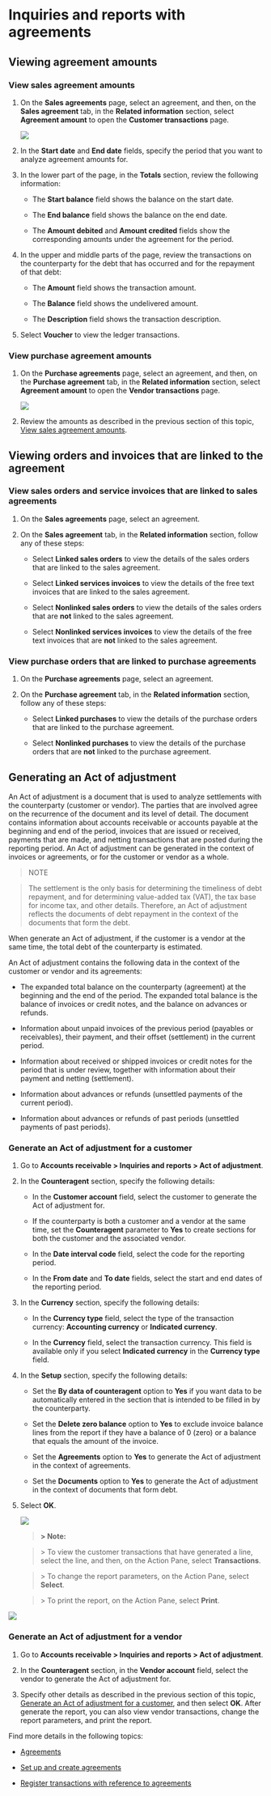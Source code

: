 Inquiries and reports with agreements
=====================================

Viewing agreement amounts
-------------------------

### View sales agreement amounts

1.  On the **Sales agreements** page, select an agreement, and then, on the
    **Sales agreement** tab, in the **Related information** section, select
    **Agreement amount** to open the **Customer transactions** page.

    ![](media/14_Customer_transactions.png)
   
2.  In the **Start date** and **End date** fields, specify the period that you
    want to analyze agreement amounts for.

3.  In the lower part of the page, in the **Totals** section, review the
    following information:

     -   The **Start balance** field shows the balance on the start date.

     -   The **End balance** field shows the balance on the end date.

     -   The **Amount debited** and **Amount credited** fields show the corresponding
         amounts under the agreement for the period.

4.  In the upper and middle parts of the page, review the transactions on the
    counterparty for the debt that has occurred and for the repayment of that
    debt:

    -   The **Amount** field shows the transaction amount.

    -   The **Balance** field shows the undelivered amount.

    -   The **Description** field shows the transaction description.

5.  Select **Voucher** to view the ledger transactions.

### View purchase agreement amounts

1.  On the **Purchase agreements** page, select an agreement, and then, on the
    **Purchase agreement** tab, in the **Related information** section, select
    **Agreement amount** to open the **Vendor transactions** page.

    ![](media/15_Vendor_transactions.png)

2.  Review the amounts as described in the previous section of this topic, [View
    sales agreement amounts](#view-sales-agreement-amounts).

Viewing orders and invoices that are linked to the agreement
------------------------------------------------------------

### View sales orders and service invoices that are linked to sales agreements

1.  On the **Sales agreements** page, select an agreement.

2.  On the **Sales agreement** tab, in the **Related information** section,
    follow any of these steps:

    -   Select **Linked sales orders** to view the details of the sales orders that
    are linked to the sales agreement.

    -   Select **Linked services invoices** to view the details of the free text
    invoices that are linked to the sales agreement.

    -   Select **Nonlinked sales orders** to view the details of the sales orders
    that are **not** linked to the sales agreement.

    -   Select **Nonlinked services invoices** to view the details of the free text
    invoices that are **not** linked to the sales agreement.

### View purchase orders that are linked to purchase agreements

1.  On the **Purchase agreements** page, select an agreement.

2.  On the **Purchase agreement** tab, in the **Related information** section,
    follow any of these steps:

    -   Select **Linked purchases** to view the details of the purchase orders that
    are linked to the purchase agreement.

    -   Select **Nonlinked purchases** to view the details of the purchase orders
    that are **not** linked to the purchase agreement.

Generating an Act of adjustment
-------------------------------

An Act of adjustment is a document that is used to analyze settlements with the
counterparty (customer or vendor). The parties that are involved agree on the
recurrence of the document and its level of detail. The document contains
information about accounts receivable or accounts payable at the beginning and
end of the period, invoices that are issued or received, payments that are made,
and netting transactions that are posted during the reporting period. An Act of
adjustment can be generated in the context of invoices or agreements, or for the
customer or vendor as a whole.

> NOTE

> The settlement is the only basis for determining the timeliness of debt
  repayment, and for determining value-added tax (VAT), the tax base for income
  tax, and other details. Therefore, an Act of adjustment reflects the documents
  of debt repayment in the context of the documents that form the debt.

When generate an Act of adjustment, if the customer is a vendor at the same
time, the total debt of the counterparty is estimated.

An Act of adjustment contains the following data in the context of the customer
or vendor and its agreements:

   -  The expanded total balance on the counterparty (agreement) at the beginning
      and the end of the period. The expanded total balance is the balance of
      invoices or credit notes, and the balance on advances or refunds.

   -  Information about unpaid invoices of the previous period (payables or
      receivables), their payment, and their offset (settlement) in the current
      period.

   -  Information about received or shipped invoices or credit notes for the
      period that is under review, together with information about their payment
      and netting (settlement).

   -  Information about advances or refunds (unsettled payments of the current
      period).

   -  Information about advances or refunds of past periods (unsettled payments of
      past periods).

### Generate an Act of adjustment for a customer

1.  Go to **Accounts receivable \> Inquiries and reports \> Act of adjustment**.

2.  In the **Counteragent** section, specify the following details:

    -   In the **Customer account** field, select the customer to generate the Act
        of adjustment for.

    -   If the counterparty is both a customer and a vendor at the same time, set
        the **Counteragent** parameter to **Yes** to create sections for both the
        customer and the associated vendor.

    -   In the **Date interval code** field, select the code for the reporting
        period.

    -   In the **From date** and **To date** fields, select the start and end dates
        of the reporting period.

3.  In the **Currency** section, specify the following details:

    -   In the **Currency type** field, select the type of the transaction currency:
        **Accounting currency** or **Indicated currency**.

    -   In the **Currency** field, select the transaction currency. This field is
        available only if you select **Indicated currency** in the **Currency type**
        field.

4.  In the **Setup** section, specify the following details:

    -   Set the **By data of counteragent** option to **Yes** if you want data to be
        automatically entered in the section that is intended to be filled in by the
        counterparty.

    -   Set the **Delete zero balance** option to **Yes** to exclude invoice balance
        lines from the report if they have a balance of 0 (zero) or a balance that
        equals the amount of the invoice.

    -   Set the **Agreements** option to **Yes** to generate the Act of adjustment
        in the context of agreements.

    -   Set the **Documents** option to **Yes** to generate the Act of adjustment in
        the context of documents that form debt.

5.  Select **OK**.

    ![](media/16_Act_of_adjustment_(customers).png)

    >   **\> Note:**

    >   \> To view the customer transactions that have generated a line, select the
    >   line, and then, on the Action Pane, select **Transactions**.

    >   \> To change the report parameters, on the Action Pane, select **Select**.

    >   \> To print the report, on the Action Pane, select **Print**.

![](media/17_Act_of_adjustment.png)

### Generate an Act of adjustment for a vendor

1.  Go to **Accounts receivable \> Inquiries and reports \> Act of adjustment**.

2.  In the **Counteragent** section, in the **Vendor account** field, select the
    vendor to generate the Act of adjustment for.

3.  Specify other details as described in the previous section of this topic,
    [Generate an Act of adjustment for a
    customer](#generate-an-act-of-adjustment-for-a-customer), and then select
    **OK**. After generate the report, you can also view vendor transactions,
    change the report parameters, and print the report.

Find more details in the following topics:

-   [Agreements](rus-agreements.md)

-   [Set up and create agreements](rus-set-up-and-create-agreements.md)

-   [Register transactions with reference to
    agreements](rus-register-transactions-with-reference-to-agreements.md)
